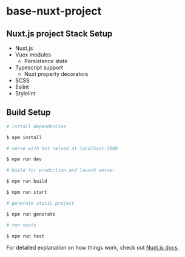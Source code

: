 # base-nuxt-project

## Nuxt.js project Stack Setup

- Nuxt.js
- Vuex modules
  - Persistance state
- Typescript support
  - Nuxt property decorators
- SCSS
- Eslint
- Stylelint

## Build Setup

```bash
# install dependencies

$ npm install

# serve with hot reload at localhost:3000

$ npm run dev

# build for production and launch server

$ npm run build

$ npm run start

# generate static project

$ npm run generate

# run tests

$ npm run test
```

For detailed explanation on how things work, check out [Nuxt.js docs](https://nuxtjs.org).
